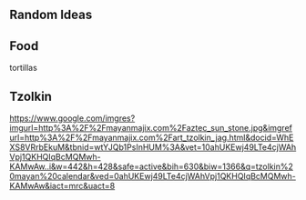 ## Random Ideas

## Food
tortillas

## Tzolkin
https://www.google.com/imgres?imgurl=http%3A%2F%2Fmayanmajix.com%2Faztec_sun_stone.jpg&imgrefurl=http%3A%2F%2Fmayanmajix.com%2Fart_tzolkin_jag.html&docid=WhEXS8VRrbEkuM&tbnid=wtYJQb1PsInHUM%3A&vet=10ahUKEwj49LTe4cjWAhVpj1QKHQIqBcMQMwh-KAMwAw..i&w=442&h=428&safe=active&bih=630&biw=1366&q=tzolkin%20mayan%20calendar&ved=0ahUKEwj49LTe4cjWAhVpj1QKHQIqBcMQMwh-KAMwAw&iact=mrc&uact=8
